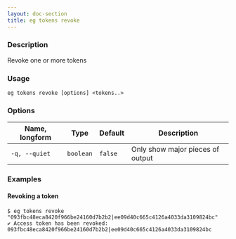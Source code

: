 ```yaml
---
layout: doc-section
title: eg tokens revoke
---
```


### Description

Revoke one or more tokens

### Usage

```shell
eg tokens revoke [options] <tokens..>
```

### Options

| Name, longform | Type       | Default | Description                                                               |
| ---            | ---        | ---     | ---                                                                       |
| `-q, --quiet`  | `boolean`  | `false` | Only show major pieces of output                                          |

### Examples

#### Revoking a token

```shell
$ eg tokens revoke "093fbc48eca8420f966be24160d7b2b2|ee09d40c665c4126a4033da3109824bc" 
✔ Access token has been revoked: 093fbc48eca8420f966be24160d7b2b2|ee09d40c665c4126a4033da3109824bc
```

